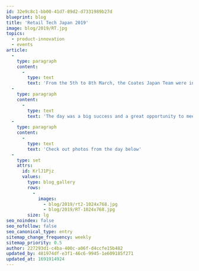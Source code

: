 ```yaml
---
id: 32e9c8c1-bb00-41d7-89d2-d7331989b27d
blueprint: blog
title: 'Retail Tech Japan 2019'
image: blog/2019/RT.jpg
topics:
  - product-innovation
  - events
article:
  -
    type: paragraph
    content:
      -
        type: text
        text: 'From the 5th to 8th March, the Coates Japan Team were invited by our installation and maintenance partner, Tsuzki Techno Service, to exhibit our K1 and K2 kiosks at Retail Tech Japan 2019, the largest retail technology trade show in Japan.'
  -
    type: paragraph
    content:
      -
        type: text
        text: 'The day was a big success and a great opportunity to meet with business partners. We send a great thank you to Tsuzuki Techno Service for their support and great work to all those who helped behind the scenes for this day!'
  -
    type: paragraph
    content:
      -
        type: text
        text: 'Check out photos from the day below'
  -
    type: set
    attrs:
      id: KrlJ1Pjz
      values:
        type: blog_gallery
        rows:
          -
            images: 
              - blog/2019/rt2-1024x768.jpg
              - blog/2019/RT-1024x768.jpg
        size: lg
seo_noindex: false
seo_nofollow: false
seo_canonical_type: entry
sitemap_change_frequency: weekly
sitemap_priority: 0.5
author: 227293d1-c4ba-400c-a06f-d4ccfe15b482
updated_by: 481974df-e3f1-46c6-9945-1e609185f271
updated_at: 1691914924
---
```


